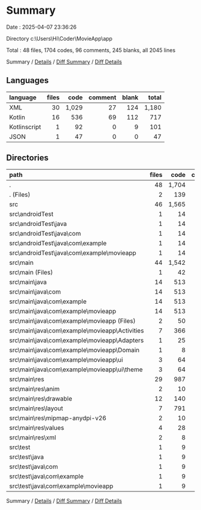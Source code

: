# Summary

Date : 2025-04-07 23:36:26

Directory c:\\Users\\Hi\\Coder\\MovieApp\\app

Total : 48 files,  1704 codes, 96 comments, 245 blanks, all 2045 lines

Summary / [Details](details.md) / [Diff Summary](diff.md) / [Diff Details](diff-details.md)

## Languages
| language | files | code | comment | blank | total |
| :--- | ---: | ---: | ---: | ---: | ---: |
| XML | 30 | 1,029 | 27 | 124 | 1,180 |
| Kotlin | 16 | 536 | 69 | 112 | 717 |
| Kotlinscript | 1 | 92 | 0 | 9 | 101 |
| JSON | 1 | 47 | 0 | 0 | 47 |

## Directories
| path | files | code | comment | blank | total |
| :--- | ---: | ---: | ---: | ---: | ---: |
| . | 48 | 1,704 | 96 | 245 | 2,045 |
| . (Files) | 2 | 139 | 0 | 9 | 148 |
| src | 46 | 1,565 | 96 | 236 | 1,897 |
| src\\androidTest | 1 | 14 | 6 | 4 | 24 |
| src\\androidTest\\java | 1 | 14 | 6 | 4 | 24 |
| src\\androidTest\\java\\com | 1 | 14 | 6 | 4 | 24 |
| src\\androidTest\\java\\com\\example | 1 | 14 | 6 | 4 | 24 |
| src\\androidTest\\java\\com\\example\\movieapp | 1 | 14 | 6 | 4 | 24 |
| src\\main | 44 | 1,542 | 85 | 229 | 1,856 |
| src\\main (Files) | 1 | 42 | 0 | 4 | 46 |
| src\\main\\java | 14 | 513 | 58 | 105 | 676 |
| src\\main\\java\\com | 14 | 513 | 58 | 105 | 676 |
| src\\main\\java\\com\\example | 14 | 513 | 58 | 105 | 676 |
| src\\main\\java\\com\\example\\movieapp | 14 | 513 | 58 | 105 | 676 |
| src\\main\\java\\com\\example\\movieapp (Files) | 2 | 50 | 6 | 12 | 68 |
| src\\main\\java\\com\\example\\movieapp\\Activities | 7 | 366 | 25 | 70 | 461 |
| src\\main\\java\\com\\example\\movieapp\\Adapters | 1 | 25 | 0 | 8 | 33 |
| src\\main\\java\\com\\example\\movieapp\\Domain | 1 | 8 | 0 | 3 | 11 |
| src\\main\\java\\com\\example\\movieapp\\ui | 3 | 64 | 27 | 12 | 103 |
| src\\main\\java\\com\\example\\movieapp\\ui\\theme | 3 | 64 | 27 | 12 | 103 |
| src\\main\\res | 29 | 987 | 27 | 120 | 1,134 |
| src\\main\\res\\anim | 2 | 10 | 0 | 2 | 12 |
| src\\main\\res\\drawable | 12 | 140 | 0 | 34 | 174 |
| src\\main\\res\\layout | 7 | 791 | 3 | 81 | 875 |
| src\\main\\res\\mipmap-anydpi-v26 | 2 | 10 | 0 | 0 | 10 |
| src\\main\\res\\values | 4 | 28 | 0 | 3 | 31 |
| src\\main\\res\\xml | 2 | 8 | 24 | 0 | 32 |
| src\\test | 1 | 9 | 5 | 3 | 17 |
| src\\test\\java | 1 | 9 | 5 | 3 | 17 |
| src\\test\\java\\com | 1 | 9 | 5 | 3 | 17 |
| src\\test\\java\\com\\example | 1 | 9 | 5 | 3 | 17 |
| src\\test\\java\\com\\example\\movieapp | 1 | 9 | 5 | 3 | 17 |

Summary / [Details](details.md) / [Diff Summary](diff.md) / [Diff Details](diff-details.md)